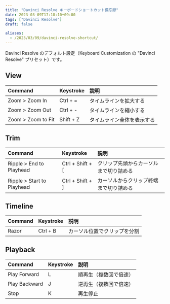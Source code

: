 ```yaml
---
title: "Davinci Resolve キーボードショートカット備忘録"
date: 2023-03-09T17:18:10+09:00
tags: ["Davinci Resolve"]
draft: false

aliases:
  - /2023/03/09/davinci-resolve-shortcut/
---
```


Davinci Resolve のデフォルト設定（Keyboard Customization の "Davinci Resolve" プリセット）です。

## View

| Command            | Keystroke | 説明                       |
| :----------------- | :-------- | :------------------------- |
| Zoom > Zoom In     | Ctrl + =  | タイムラインを拡大する     |
| Zoom > Zoom Out    | Ctrl + -  | タイムラインを縮小する     |
| Zoom > Zoom to Fit | Shift + Z | タイムライン全体を表示する |

## Trim

| Command                    | Keystroke        | 説明                                   |
| :------------------------- | :--------------- | :------------------------------------- |
| Ripple > End to Playhead   | Ctrl + Shift + [ | クリップ先頭からカーソルまで切り詰める |
| Ripple > Start to Playhead | Ctrl + Shift + ] | カーソルからクリップ終端まで切り詰める |

## Timeline

| Command | Keystroke | 説明                         |
| :------ | :-------- | :--------------------------- |
| Razor   | Ctrl + B  | カーソル位置でクリップを分割 |

## Playback

| Command       | Keystroke | 説明                   |
| :------------ | :-------- | :--------------------- |
| Play Forward  | L         | 順再生（複数回で倍速） |
| Play Backward | J         | 逆再生（複数回で倍速） |
| Stop          | K         | 再生停止               |
